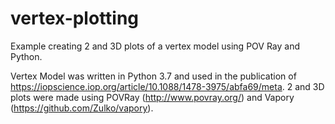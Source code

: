 # vertex-plotting
Example creating 2 and 3D plots of a vertex model using POV Ray and Python.

Vertex Model was written in Python 3.7 and used in the publication of https://iopscience.iop.org/article/10.1088/1478-3975/abfa69/meta. 2 and 3D plots were made using POVRay (http://www.povray.org/) and Vapory (https://github.com/Zulko/vapory).

